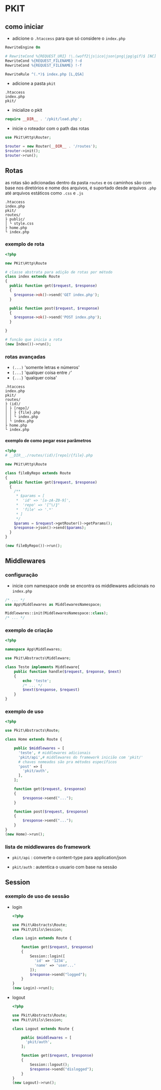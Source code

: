 # PKIT

## como iniciar

- adicione o `.htaccess` para que só considere o `index.php`

```apache
RewriteEngine On

# RewriteCond %{REQUEST_URI} !\.(woff2|js|ico|json|png|jpg|gif)$ [NC]
RewriteCond %{REQUEST_FILENAME} !-d
RewriteCond %{REQUEST_FILENAME} !-f

RewriteRule ^(.*)$ index.php [L,QSA]
```

- adicione a pasta `pkit`

```
.htaccess
index.php
pkit/
```

- inicialize o pkit

```php
require __DIR__ . '/pkit/load.php';
```

- inicie o roteador com o path das rotas

```php
use Pkit\Http\Router;

$router = new Router(__DIR__ . '/routes');
$router->init();
$router->run();
```

## Rotas

as rotas são adicionadas dentro da pasta `routes` e os caminhos são com base nos diretórios e nome dos arquivos, é suportado desde arquivos `.php` até arquivos estáticos como `.css` e `.js`

```
.htaccess
index.php
pkit/
routes/
├ public/
│ └ style.css
├ home.php
└ index.php
```

### exemplo de rota

```php
<?php

new PKit\Http\Route

# classe abstrata para adição de rotas por método
class index extends Route
{
  public function get($request, $response)
  {
    $response->ok()->send('GET index.php');
  }

  public function post($request, $response)
  {
    $response->ok()->send('POST index.php');
  }

}

# função que inicia a rota
(new Index())->run();

```

### rotas avançadas

- `(...)` 'somente letras e números'
- `[...]` 'qualquer coisa entre `/`'
- `{...}` 'qualquer coisa'

```
.htaccess
index.php
pkit/
routes/
├ (id)/
│ ├ [repo]/
│ │ ├ {file}.php
│ │ └ index.php
│ └ index.php
├ home.php
└ index.php
```

#### exemplo de como pegar esse parâmetros

```php
<?php
# __DIR__./routes/(id)/[repo]/{file}.php

new PKit\Http\Route

class fileByRepo extends Route
{
  public function get($request, $response)
  {
    /**
     * $params = [
     *  'id' => '[a-zA-Z0-9]',
     *  'repo' => '[^\/]'
     *  'file' => '.*'
     * ]
     */
    $params = $request->getRouter()->getParams();
    $response->json()->send($params);
  }
}

(new fileByRepo())->run();
```

## Middlewares

### configuração

- inicie com namespace onde se encontra os middlewares adicionais no `index.php`

```php
/* ... */
use App\Middlewares as MiddlewaresNamespace;

Middlewares::init(MiddlewaresNamespace::class);
/* ... */
```

### exemplo de criação

```php
<?php

namespace App\Middlewares;

use Pkit\Abstracts\Middleware;

class Teste implements Middleware{
    public function handle($request, $reponse, $next)
    {
        echo 'teste';
        /* ... */
        $next($response, $request)
    }
}
```

### exemplo de uso

```php
<?php

use Pkit\Abstracts\Route;

class Home extends Route {

    public $middlewares = [
      'teste', # middlewares adicionais
      'pkit/api',# middlewares do framework inicião com 'pkit/'
      # chaves nomeados são pra métodos específicos
      'post' => [
        'pkit/auth',
      ],
    ];

    function get($request, $response)
    {
        $response->send("...");
    }

    function post($request, $response)
    {
        $response->send("...");
    }
}
(new Home)->run();
```

### lista de middlewares do framework

- `pkit/api` : converte o content-type para application/json

- `pkit/auth` : autentica o usuario com base na sessão

## Session

### exemplo de uso de sessão

- login

  ```php
  <?php

  use Pkit\Abstracts\Route;
  use Pkit\Utils\Session;

  class Login extends Route {

      function get($request, $response)
      {
          Session::login([
            'id' => '1234',
            'name' => 'user...'
          ]);
          $response->send("logged");
      }
  }
  (new Login)->run();
  ```

- logout

  ```php
  <?php

  use Pkit\Abstracts\Route;
  use Pkit\Utils\Session;

  class Logout extends Route {

      public $middlewares = [
        'pkit/auth',
      ];

      function get($request, $response)
      {
          Session::logout();
          $response->send("dislogged");
      }
  }
  (new Logout)->run();
  ```
